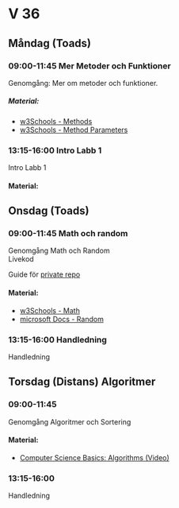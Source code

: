 # V 36

## Måndag (Toads)
### 09:00-11:45 Mer Metoder och Funktioner
Genomgång: Mer om metoder och funktioner.
##### Material: 
* [w3Schools - Methods](https://www.w3schools.com/cs/cs_methods.php)
* [w3Schools - Method Parameters](https://www.w3schools.com/cs/cs_method_parameters.php)
### 13:15-16:00 Intro Labb 1
Intro Labb 1
#### Material:

## Onsdag (Toads)
### 09:00-11:45 Math och random
Genomgång Math och Random </br>
Livekod

Guide för [private repo](./SetupPrivateRep.md)
#### Material:
* [w3Schools - Math](https://www.w3schools.com/cs/cs_math.php)
* [microsoft Docs - Random](https://learn.microsoft.com/en-us/dotnet/api/system.random?view=net-7.0)
### 13:15-16:00 Handledning
Handledning

## Torsdag (Distans) Algoritmer
### 09:00-11:45 
Genomgång Algoritmer och Sortering
#### Material:
* [Computer Science Basics: Algorithms (Video)](https://www.youtube.com/watch?v=kM9ASKAni_s)
### 13:15-16:00 
Handledning
